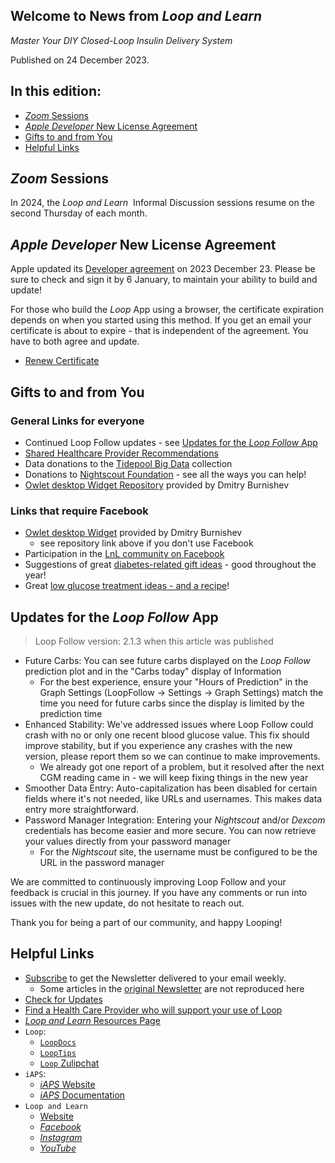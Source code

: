 ## Welcome to News from&nbsp;_<span translate="no">Loop and Learn</span>_

_Master Your DIY Closed-Loop Insulin Delivery System_

Published on 24 December 2023.

## In this edition:

* [*Zoom* Sessions](#upcoming-zoom-sessions)
* [*Apple Developer* New License Agreement](#apple-developer-new-license-agreement)
* [Gifts to and from You](#gifts-to-and-from-you)
* [Helpful Links](#helpful-links)

## *Zoom* Sessions

In 2024, the&nbsp;_<span translate="no">Loop and Learn</span>_ &nbsp;Informal Discussion sessions resume on the second Thursday of each month.

## *Apple Developer* New License Agreement

Apple updated its [Developer agreement](https://developer.apple.com/news/) on 2023 December 23. Please be sure to check and sign it by 6 January, to maintain your ability to build and update!

For those who build the *Loop* App using a browser, the certificate expiration depends on when you started using this method. If you get an email your certificate is about to expire - that is independent of the agreement. You have to both agree and update.

* [Renew Certificate](https://loopkit.github.io/loopdocs/gh-actions/gh-update/#renew-certificate)


## Gifts to and from You

### General Links for everyone

* Continued Loop Follow updates - see [Updates for the *Loop Follow* App](#updates-for-the-loop-follow-app)
* [Shared Healthcare Provider Recommendations](https://www.loopandlearn.org/hcp-recommendations/)
* Data donations to the [Tidepool Big Data](https://www.tidepool.org/blog/empowering-the-future-of-diabetes-technology-with-data) collection
* Donations to [Nightscout Foundation](https://www.nightscoutfoundation.org/) - see all the ways you can help!
* [Owlet desktop Widget Repository](https://github.com/kashamalasha/nightscout-widget-electron) provided by Dmitry Burnishev

### Links that require Facebook

* [Owlet desktop Widget](https://www.facebook.com/groups/LOOPandLEARN/posts/3564809293775549/) provided by Dmitry Burnishev
    * see repository link above if you don't use Facebook
* Participation in the [LnL community on Facebook](https://www.facebook.com/groups/LOOPandLEARN)
* Suggestions of great [diabetes-related gift ideas](https://www.facebook.com/groups/LOOPandLEARN/posts/3582401498682995/) - good throughout the year!
* Great [low glucose treatment ideas - and a recipe](https://www.facebook.com/groups/LOOPandLEARN/posts/3582942028628942/)!

## Updates for the *Loop Follow* App

> Loop Follow version: 2.1.3 when this article was published

* Future Carbs: You can see future carbs displayed on the *Loop Follow* prediction plot and in the "Carbs today" display of Information
    * For the best experience, ensure your "Hours of Prediction" in the Graph Settings (LoopFollow -> Settings -> Graph Settings) match the time you need for future carbs since the display is limited by the prediction time
* Enhanced Stability: We've addressed issues where Loop Follow could crash with no or only one recent blood glucose value. This fix should improve stability, but if you experience any crashes with the new version, please report them so we can continue to make improvements.
    * We already got one report of a problem, but it resolved after the next CGM reading came in - we will keep fixing things in the new year
* Smoother Data Entry: Auto-capitalization has been disabled for certain fields where it's not needed, like URLs and usernames. This makes data entry more straightforward.
* Password Manager Integration: Entering your *Nightscout* and/or *Dexcom* credentials has become easier and more secure. You can now retrieve your values directly from your password manager
    * For the *Nightscout* site, the username must be configured to be the URL in the password manager

We are committed to continuously improving Loop Follow and your feedback is crucial in this journey. If you have any comments or run into issues with the new update, do not hesitate to reach out.

Thank you for being a part of our community, and happy Looping!

## Helpful Links

* [Subscribe](https://www.loopandlearn.org/newsletter-signup/) to get the Newsletter delivered to your email weekly.
    * Some articles in the [original Newsletter](https://www.loopandlearn.org/2022/10/19/loop-and-learn-newsletter/) are not reproduced here
* [Check for Updates](https://www.loopandlearn.org/version-updates/)
* [Find a Health Care Provider who will support your use of&nbsp;<span translate="no">Loop</span>](https://www.loopandlearn.org/hcp-recommendations/)
* [_<span translate="no">Loop and Learn</span>_&nbsp;Resources Page](https://www.loopandlearn.org/resources/)
* <code>Loop</code>:
    * [`LoopDocs`](https://loopkit.github.io/loopdocs/)
    * [`LoopTips`](https://loopkit.github.io/looptips/)
    * [`Loop` Zulipchat](https://loop.zulipchat.com/)
* <code>iAPS</code>:
    * [*iAPS* Website](https://www.iaps-app.org/)
    * [*iAPS* Documentation](http://iapsdocs.org/)
* <code>Loop and Learn</code>
    * [Website](https://www.loopandlearn.org/)
    * [*Facebook*](https://www.facebook.com/groups/LOOPandLEARN)
    * [*Instagram*](https://www.instagram.com/loopandlearn/)
    * [*YouTube*](https://www.youtube.com/c/loopandlearn)
